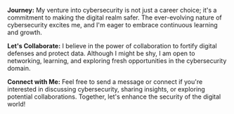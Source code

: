 **Journey:**
My venture into cybersecurity is not just a career choice; it's a commitment to making the digital realm safer. The ever-evolving nature of cybersecurity excites me, and I'm eager to embrace continuous learning and growth.

**Let's Collaborate:**
I believe in the power of collaboration to fortify digital defenses and protect data. Although I might be shy, I am open to networking, learning, and exploring fresh opportunities in the cybersecurity domain.

**Connect with Me:**
Feel free to send a message or connect if you're interested in discussing cybersecurity, sharing insights, or exploring potential collaborations. Together, let's enhance the security of the digital world!
